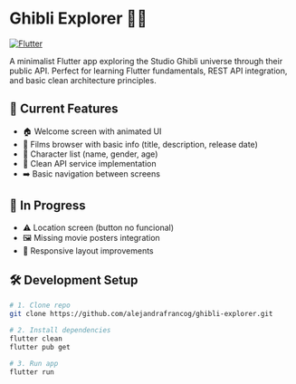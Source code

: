 # Ghibli Explorer 🏯✨

[![Flutter](https://img.shields.io/badge/Flutter-3.19+-02569B?logo=flutter)](https://flutter.dev)

A minimalist Flutter app exploring the Studio Ghibli universe through their public API. Perfect for learning Flutter fundamentals, REST API integration, and basic clean architecture principles.

## 🎯 Current Features
- 🏠 Welcome screen with animated UI
- 🎥 Films browser with basic info (title, description, release date)
- 👥 Character list (name, gender, age)
- 🧩 Clean API service implementation
- ➡️ Basic navigation between screens

## 🚧 In Progress
- ⚠️ Location screen (button no funcional)
- 🖼️ Missing movie posters integration
- 📱 Responsive layout improvements

## 🛠️ Development Setup

```bash
# 1. Clone repo
git clone https://github.com/alejandrafrancog/ghibli-explorer.git

# 2. Install dependencies
flutter clean
flutter pub get

# 3. Run app
flutter run
